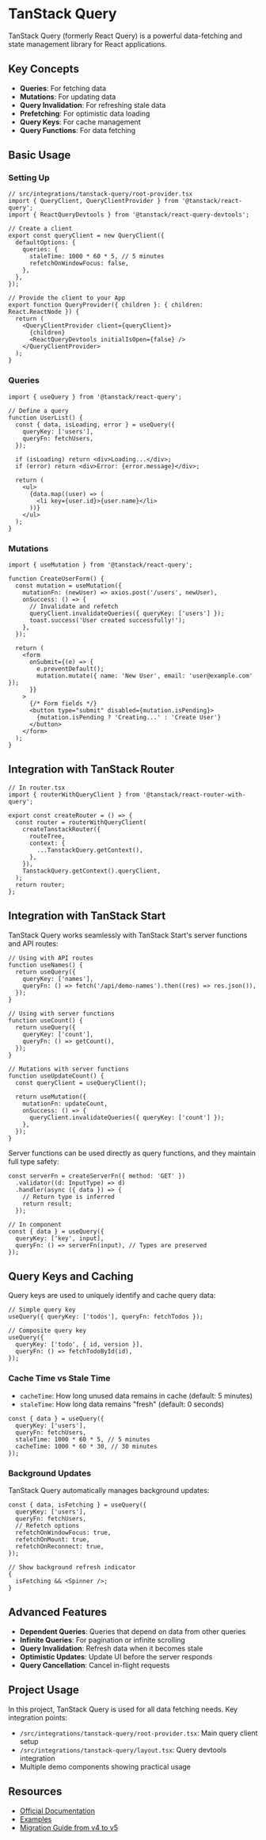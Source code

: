 # TanStack Query

TanStack Query (formerly React Query) is a powerful data-fetching and state management library for React applications.

## Key Concepts

- **Queries**: For fetching data
- **Mutations**: For updating data
- **Query Invalidation**: For refreshing stale data
- **Prefetching**: For optimistic data loading
- **Query Keys**: For cache management
- **Query Functions**: For data fetching

## Basic Usage

### Setting Up

```tsx
// src/integrations/tanstack-query/root-provider.tsx
import { QueryClient, QueryClientProvider } from '@tanstack/react-query';
import { ReactQueryDevtools } from '@tanstack/react-query-devtools';

// Create a client
export const queryClient = new QueryClient({
  defaultOptions: {
    queries: {
      staleTime: 1000 * 60 * 5, // 5 minutes
      refetchOnWindowFocus: false,
    },
  },
});

// Provide the client to your App
export function QueryProvider({ children }: { children: React.ReactNode }) {
  return (
    <QueryClientProvider client={queryClient}>
      {children}
      <ReactQueryDevtools initialIsOpen={false} />
    </QueryClientProvider>
  );
}
```

### Queries

```tsx
import { useQuery } from '@tanstack/react-query';

// Define a query
function UserList() {
  const { data, isLoading, error } = useQuery({
    queryKey: ['users'],
    queryFn: fetchUsers,
  });

  if (isLoading) return <div>Loading...</div>;
  if (error) return <div>Error: {error.message}</div>;

  return (
    <ul>
      {data.map((user) => (
        <li key={user.id}>{user.name}</li>
      ))}
    </ul>
  );
}
```

### Mutations

```tsx
import { useMutation } from '@tanstack/react-query';

function CreateUserForm() {
  const mutation = useMutation({
    mutationFn: (newUser) => axios.post('/users', newUser),
    onSuccess: () => {
      // Invalidate and refetch
      queryClient.invalidateQueries({ queryKey: ['users'] });
      toast.success('User created successfully!');
    },
  });

  return (
    <form
      onSubmit={(e) => {
        e.preventDefault();
        mutation.mutate({ name: 'New User', email: 'user@example.com' });
      }}
    >
      {/* Form fields */}
      <button type="submit" disabled={mutation.isPending}>
        {mutation.isPending ? 'Creating...' : 'Create User'}
      </button>
    </form>
  );
}
```

## Integration with TanStack Router

```tsx
// In router.tsx
import { routerWithQueryClient } from '@tanstack/react-router-with-query';

export const createRouter = () => {
  const router = routerWithQueryClient(
    createTanstackRouter({
      routeTree,
      context: {
        ...TanstackQuery.getContext(),
      },
    }),
    TanstackQuery.getContext().queryClient,
  );
  return router;
};
```

## Integration with TanStack Start

TanStack Query works seamlessly with TanStack Start's server functions and API routes:

```tsx
// Using with API routes
function useNames() {
  return useQuery({
    queryKey: ['names'],
    queryFn: () => fetch('/api/demo-names').then((res) => res.json()),
  });
}

// Using with server functions
function useCount() {
  return useQuery({
    queryKey: ['count'],
    queryFn: () => getCount(),
  });
}

// Mutations with server functions
function useUpdateCount() {
  const queryClient = useQueryClient();

  return useMutation({
    mutationFn: updateCount,
    onSuccess: () => {
      queryClient.invalidateQueries({ queryKey: ['count'] });
    },
  });
}
```

Server functions can be used directly as query functions, and they maintain full type safety:

```tsx
const serverFn = createServerFn({ method: 'GET' })
  .validator((d: InputType) => d)
  .handler(async ({ data }) => {
    // Return type is inferred
    return result;
  });

// In component
const { data } = useQuery({
  queryKey: ['key', input],
  queryFn: () => serverFn(input), // Types are preserved
});
```

## Query Keys and Caching

Query keys are used to uniquely identify and cache query data:

```tsx
// Simple query key
useQuery({ queryKey: ['todos'], queryFn: fetchTodos });

// Composite query key
useQuery({
  queryKey: ['todo', { id, version }],
  queryFn: () => fetchTodoById(id),
});
```

### Cache Time vs Stale Time

- `cacheTime`: How long unused data remains in cache (default: 5 minutes)
- `staleTime`: How long data remains "fresh" (default: 0 seconds)

```tsx
const { data } = useQuery({
  queryKey: ['users'],
  queryFn: fetchUsers,
  staleTime: 1000 * 60 * 5, // 5 minutes
  cacheTime: 1000 * 60 * 30, // 30 minutes
});
```

### Background Updates

TanStack Query automatically manages background updates:

```tsx
const { data, isFetching } = useQuery({
  queryKey: ['users'],
  queryFn: fetchUsers,
  // Refetch options
  refetchOnWindowFocus: true,
  refetchOnMount: true,
  refetchOnReconnect: true,
});

// Show background refresh indicator
{
  isFetching && <Spinner />;
}
```

## Advanced Features

- **Dependent Queries**: Queries that depend on data from other queries
- **Infinite Queries**: For pagination or infinite scrolling
- **Query Invalidation**: Refresh data when it becomes stale
- **Optimistic Updates**: Update UI before the server responds
- **Query Cancellation**: Cancel in-flight requests

## Project Usage

In this project, TanStack Query is used for all data fetching needs. Key integration points:

- `/src/integrations/tanstack-query/root-provider.tsx`: Main query client setup
- `/src/integrations/tanstack-query/layout.tsx`: Query devtools integration
- Multiple demo components showing practical usage

## Resources

- [Official Documentation](https://tanstack.com/query/latest/docs/framework/react/overview)
- [Examples](https://tanstack.com/query/latest/docs/framework/react/examples/basic)
- [Migration Guide from v4 to v5](https://tanstack.com/query/latest/docs/framework/react/guides/migrating-to-v5)
